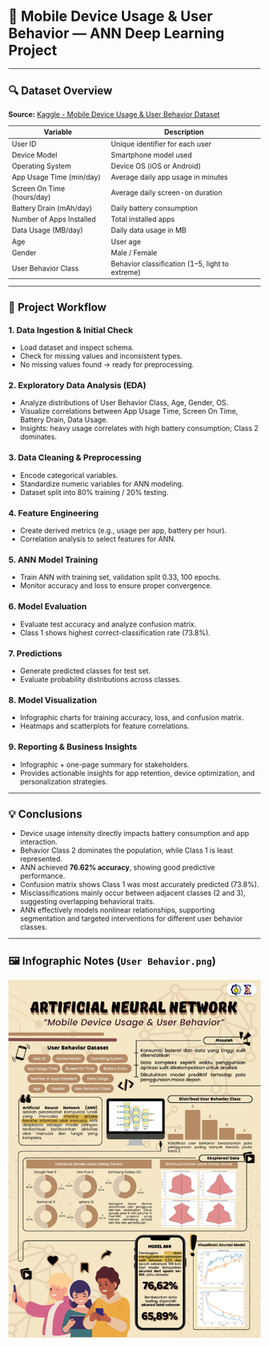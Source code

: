 # 📱 Mobile Device Usage & User Behavior — ANN Deep Learning Project
---

## 🔍 Dataset Overview
**Source:** [Kaggle - Mobile Device Usage & User Behavior Dataset](https://www.kaggle.com/code/momenayman9/mobile-device-usage-and-user-behavio/input)

| Variable | Description |
|----------|-------------|
| User ID | Unique identifier for each user |
| Device Model | Smartphone model used |
| Operating System | Device OS (iOS or Android) |
| App Usage Time (min/day) | Average daily app usage in minutes |
| Screen On Time (hours/day) | Average daily screen-on duration |
| Battery Drain (mAh/day) | Daily battery consumption |
| Number of Apps Installed | Total installed apps |
| Data Usage (MB/day) | Daily data usage in MB |
| Age | User age |
| Gender | Male / Female |
| User Behavior Class | Behavior classification (1–5, light to extreme) |

---

## 🔁 Project Workflow

### 1. Data Ingestion & Initial Check
- Load dataset and inspect schema.
- Check for missing values and inconsistent types.
- No missing values found → ready for preprocessing.

### 2. Exploratory Data Analysis (EDA)
- Analyze distributions of User Behavior Class, Age, Gender, OS.
- Visualize correlations between App Usage Time, Screen On Time, Battery Drain, Data Usage.
- Insights: heavy usage correlates with high battery consumption; Class 2 dominates.

### 3. Data Cleaning & Preprocessing
- Encode categorical variables.
- Standardize numeric variables for ANN modeling.
- Dataset split into 80% training / 20% testing.

### 4. Feature Engineering
- Create derived metrics (e.g., usage per app, battery per hour).
- Correlation analysis to select features for ANN.

### 5. ANN Model Training
- Train ANN with training set, validation split 0.33, 100 epochs.
- Monitor accuracy and loss to ensure proper convergence.

### 6. Model Evaluation
- Evaluate test accuracy and analyze confusion matrix.
- Class 1 shows highest correct-classification rate (73.8%).

### 7. Predictions
- Generate predicted classes for test set.
- Evaluate probability distributions across classes.

### 8. Model Visualization
- Infographic charts for training accuracy, loss, and confusion matrix.
- Heatmaps and scatterplots for feature correlations.

### 9. Reporting & Business Insights
- Infographic + one-page summary for stakeholders.
- Provides actionable insights for app retention, device optimization, and personalization strategies.

---

## 💡 Conclusions

- Device usage intensity directly impacts battery consumption and app interaction.  
- Behavior Class 2 dominates the population, while Class 1 is least represented.  
- ANN achieved **76.62% accuracy**, showing good predictive performance.  
- Confusion matrix shows Class 1 was most accurately predicted (73.8%).  
- Misclassifications mainly occur between adjacent classes (2 and 3), suggesting overlapping behavioral traits.  
- ANN effectively models nonlinear relationships, supporting segmentation and targeted interventions for different user behavior classes.  

---

## 🖼️ Infographic Notes (`User Behavior.png`)
![User Behavior](User%20Behavior.jpeg)  


